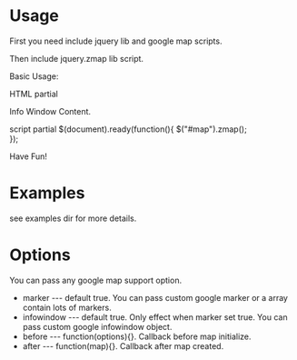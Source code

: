# Usage

First you need include jquery lib and google map scripts.

<script type="text/javascript" src="http://maps.google.com/maps/api/js?v=3.3&amp;sensor=false"></script>
<script src="http://ajax.googleapis.com/ajax/libs/jquery/1.5.1/jquery.min.js" type="text/javascript"></script> 

Then include jquery.zmap lib script.
<script src="jquery.zmap.min.js" type="text/javascript"></script>

Basic Usage:

HTML partial
<div id="map" lat="-34.397" lng="150.644">Info Window Content.</div>

script partial
$(document).ready(function(){
	$("#map").zmap();    
}); 

Have Fun!

# Examples

see examples dir for more details.

# Options

You can pass any google map support option.

* marker --- default true. You can pass custom google marker or a array contain lots of markers.
* infowindow --- default true. Only effect when marker set true. You can pass custom google infowindow object.
* before --- function(options){}. Callback before map initialize.
* after --- function(map){}. Callback after map created.







